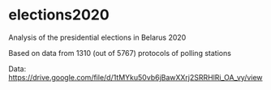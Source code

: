 # elections2020
Analysis of the presidential elections in Belarus 2020

Based on data from 1310 (out of 5767) protocols of polling stations

Data: https://drive.google.com/file/d/1tMYku50vb6jBawXXrj2SRRHlRi_OA_vy/view
